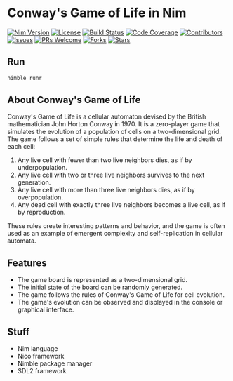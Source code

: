 # Conway's Game of Life in Nim

[![Nim Version](https://img.shields.io/badge/Nim-1.4.2-orange)](https://nim-lang.org/)
[![License](https://img.shields.io/badge/License-MIT-blue)](https://opensource.org/licenses/MIT)
[![Build Status](https://img.shields.io/github/workflow/status/yourusername/game-of-life-nim/Build%20and%20Test)](https://github.com/yourusername/game-of-life-nim/actions)
[![Code Coverage](https://img.shields.io/codecov/c/github/yourusername/game-of-life-nim)](https://codecov.io/gh/yourusername/game-of-life-nim)
[![Contributors](https://img.shields.io/github/contributors/yourusername/game-of-life-nim)](https://github.com/yourusername/game-of-life-nim/graphs/contributors)
[![Issues](https://img.shields.io/github/issues/yourusername/game-of-life-nim)](https://github.com/yourusername/game-of-life-nim/issues)
[![PRs Welcome](https://img.shields.io/badge/PRs-welcome-brightgreen)](https://github.com/yourusername/game-of-life-nim/pulls)
[![Forks](https://img.shields.io/github/forks/yourusername/game-of-life-nim)](https://github.com/yourusername/game-of-life-nim/network/members)
[![Stars](https://img.shields.io/github/stars/yourusername/game-of-life-nim)](https://github.com/yourusername/game-of-life-nim/stargazers)

## Run

```bash
nimble runr
```

## About Conway's Game of Life

Conway's Game of Life is a cellular automaton devised by the British mathematician John Horton Conway in 1970. It is a zero-player game that simulates the evolution of a population of cells on a two-dimensional grid. The game follows a set of simple rules that determine the life and death of each cell:

1. Any live cell with fewer than two live neighbors dies, as if by underpopulation.
2. Any live cell with two or three live neighbors survives to the next generation.
3. Any live cell with more than three live neighbors dies, as if by overpopulation.
4. Any dead cell with exactly three live neighbors becomes a live cell, as if by reproduction.

These rules create interesting patterns and behavior, and the game is often used as an example of emergent complexity and self-replication in cellular automata.

## Features

- The game board is represented as a two-dimensional grid.
- The initial state of the board can be randomly generated.
- The game follows the rules of Conway's Game of Life for cell evolution.
- The game's evolution can be observed and displayed in the console or graphical interface.

## Stuff

- Nim language 
- Nico framework
- Nimble package manager
- SDL2 framework
